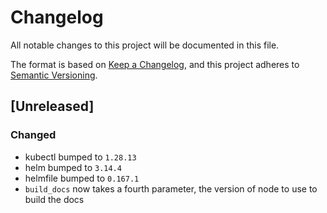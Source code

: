 # Changelog

All notable changes to this project will be documented in this file.

The format is based on [Keep a Changelog](https://keepachangelog.com/en/1.1.0/),
and this project adheres to [Semantic Versioning](https://semver.org/spec/v2.0.0.html).

## [Unreleased]

### Changed

  - kubectl bumped to `1.28.13`
  - helm bumped to `3.14.4`
  - helmfile bumped to `0.167.1`
  - `build_docs` now takes a fourth parameter, the version of node to use to build the docs
